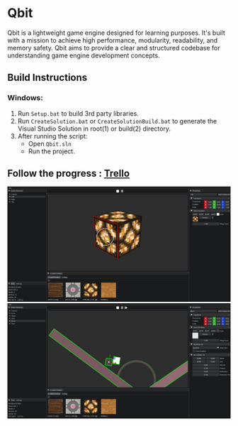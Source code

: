 # Qbit

Qbit is a lightweight game engine designed for learning purposes. It's built with a mission to achieve high performance, modularity, readability, and memory safety. Qbit aims to provide a clear and structured codebase for understanding game engine development concepts.

## Build Instructions

### Windows:

1. Run `Setup.bat` to build 3rd party libraries.
2. Run `CreateSolution.bat` or `CreateSolutionBuild.bat` to generate the Visual Studio Solution in root(1) or build(2) directory.
3. After running the script:
    - Open `Qbit.sln`
    - Run the project.

## Follow the progress : [Trello](https://trello.com/b/8og3yTb4/engine)

![Alt Text](Embeds/QbitEditorTexture.png)
![Alt Text](Embeds/QbitPhysics2D.png)